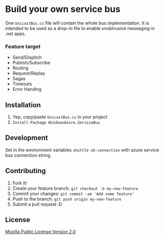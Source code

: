 # Build your own service bus

One `UnicastBus.cs` file will contain the whole bus implementation. It is intended to be used as a drop-in file to enable unobtrusive messaging in .net apps.

### Feature target
* Send/Displtch
* Publish/Subscribe
* Routing
* Request/Replay
* Sagas
* Timeouts
* Error Handing

## Installation

1. Yep, copy/paste `UnicastBus.cs` in your project
2. `Install-Package WindowsAzure.ServiceBus`

## Development

Set in the environment variables `shuttle-sb-connection` with azure service bus connection string.  

## Contributing

1. Fork it!
2. Create your feature branch: `git checkout -b my-new-feature`
3. Commit your changes: `git commit -am 'Add some feature'`
4. Push to the branch: `git push origin my-new-feature`
5. Submit a pull request :D

## License

[Mozilla Public License Version 2.0](https://www.mozilla.org/en-US/MPL/2.0/)